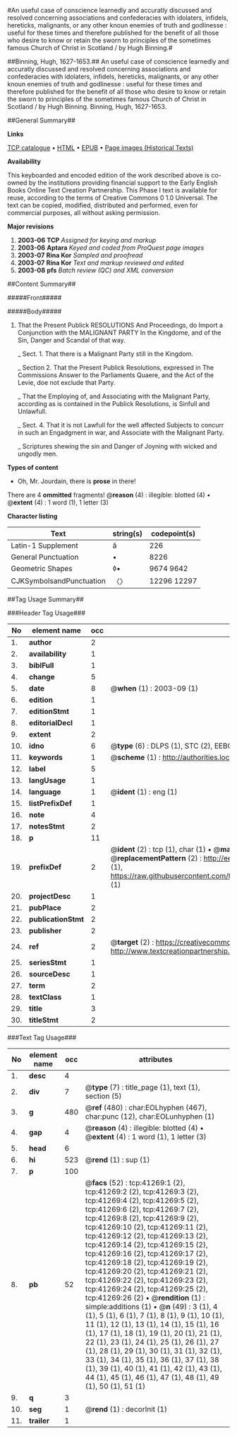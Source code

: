 #An useful case of conscience learnedly and accuratly discussed and resolved concerning associations and confederacies with idolaters, infidels, hereticks, malignants, or any other knoun enemies of truth and godlinesse : useful for these times and therefore published for the benefit of all those who desire to know or retain the sworn to principles of the sometimes famous Church of Christ in Scotland / by Hugh Binning.#

##Binning, Hugh, 1627-1653.##
An useful case of conscience learnedly and accuratly discussed and resolved concerning associations and confederacies with idolaters, infidels, hereticks, malignants, or any other knoun enemies of truth and godlinesse : useful for these times and therefore published for the benefit of all those who desire to know or retain the sworn to principles of the sometimes famous Church of Christ in Scotland / by Hugh Binning.
Binning, Hugh, 1627-1653.

##General Summary##

**Links**

[TCP catalogue](http://www.ota.ox.ac.uk/tcp/)  • 
[HTML](http://tei.it.ox.ac.uk/tcp/Texts-HTML/free/A28/A28174.html)  • 
[EPUB](http://tei.it.ox.ac.uk/tcp/Texts-EPUB/free/A28/A28174.epub) • 
[Page images (Historical Texts)](https://data.historicaltexts.jisc.ac.uk/view?pubId=eebo-08401479e&pageId=eebo-08401479e-41269-1)

**Availability**

This keyboarded and encoded edition of the
	       work described above is co-owned by the institutions
	       providing financial support to the Early English Books
	       Online Text Creation Partnership. This Phase I text is
	       available for reuse, according to the terms of Creative
	       Commons 0 1.0 Universal. The text can be copied,
	       modified, distributed and performed, even for
	       commercial purposes, all without asking permission.

**Major revisions**

1. __2003-06__ __TCP__ *Assigned for keying and markup*
1. __2003-06__ __Aptara__ *Keyed and coded from ProQuest page images*
1. __2003-07__ __Rina Kor__ *Sampled and proofread*
1. __2003-07__ __Rina Kor__ *Text and markup reviewed and edited*
1. __2003-08__ __pfs__ *Batch review (QC) and XML conversion*

##Content Summary##

#####Front#####

#####Body#####

1. That the Present Publick
RESOLUTIONS
And Proceedings, do Import a Conjunction with the
MALIGNANT PARTY
In the Kingdome, and of the Sin, Danger
and Scandal of that way.

    _ Sect. 1. That there is a Malignant Party still in the Kingdom.

    _ Section 2. That the Present Publick Resolutions, expressed
in The Commissions Answer to the Parliaments Quaere,
and the Act of the Levie, doe not exclude that Party.

    _ That the Employing of, and Associating with the Malignant
Party, according as is contained in the Publick Resolutions,
is Sinfull and Unlawfull.

    _ Sect. 4. That it is not Lawfull for the well affected Subjects
to concurr in such an Engadgment in war, and Associate with
the Malignant Party.

    _ Scriptures shewing the sin and Danger of Joyning with wicked
and ungodly men.

**Types of content**

  * Oh, Mr. Jourdain, there is **prose** in there!

There are 4 **ommitted** fragments! 
 @__reason__ (4) : illegible: blotted (4)  •  @__extent__ (4) : 1 word (1), 1 letter (3)

**Character listing**


|Text|string(s)|codepoint(s)|
|---|---|---|
|Latin-1 Supplement|â|226|
|General Punctuation|•|8226|
|Geometric Shapes|◊▪|9674 9642|
|CJKSymbolsandPunctuation|〈〉|12296 12297|

##Tag Usage Summary##

###Header Tag Usage###

|No|element name|occ|attributes|
|---|---|---|---|
|1.|__author__|2||
|2.|__availability__|1||
|3.|__biblFull__|1||
|4.|__change__|5||
|5.|__date__|8| @__when__ (1) : 2003-09 (1)|
|6.|__edition__|1||
|7.|__editionStmt__|1||
|8.|__editorialDecl__|1||
|9.|__extent__|2||
|10.|__idno__|6| @__type__ (6) : DLPS (1), STC (2), EEBO-CITATION (1), OCLC (1), VID (1)|
|11.|__keywords__|1| @__scheme__ (1) : http://authorities.loc.gov/ (1)|
|12.|__label__|5||
|13.|__langUsage__|1||
|14.|__language__|1| @__ident__ (1) : eng (1)|
|15.|__listPrefixDef__|1||
|16.|__note__|4||
|17.|__notesStmt__|2||
|18.|__p__|11||
|19.|__prefixDef__|2| @__ident__ (2) : tcp (1), char (1)  •  @__matchPattern__ (2) : ([0-9\-]+):([0-9IVX]+) (1), (.+) (1)  •  @__replacementPattern__ (2) : http://eebo.chadwyck.com/downloadtiff?vid=$1&page=$2 (1), https://raw.githubusercontent.com/textcreationpartnership/Texts/master/tcpchars.xml#$1 (1)|
|20.|__projectDesc__|1||
|21.|__pubPlace__|2||
|22.|__publicationStmt__|2||
|23.|__publisher__|2||
|24.|__ref__|2| @__target__ (2) : https://creativecommons.org/publicdomain/zero/1.0/ (1), http://www.textcreationpartnership.org/docs/. (1)|
|25.|__seriesStmt__|1||
|26.|__sourceDesc__|1||
|27.|__term__|2||
|28.|__textClass__|1||
|29.|__title__|3||
|30.|__titleStmt__|2||


###Text Tag Usage###

|No|element name|occ|attributes|
|---|---|---|---|
|1.|__desc__|4||
|2.|__div__|7| @__type__ (7) : title_page (1), text (1), section (5)|
|3.|__g__|480| @__ref__ (480) : char:EOLhyphen (467), char:punc (12), char:EOLunhyphen (1)|
|4.|__gap__|4| @__reason__ (4) : illegible: blotted (4)  •  @__extent__ (4) : 1 word (1), 1 letter (3)|
|5.|__head__|6||
|6.|__hi__|523| @__rend__ (1) : sup (1)|
|7.|__p__|100||
|8.|__pb__|52| @__facs__ (52) : tcp:41269:1 (2), tcp:41269:2 (2), tcp:41269:3 (2), tcp:41269:4 (2), tcp:41269:5 (2), tcp:41269:6 (2), tcp:41269:7 (2), tcp:41269:8 (2), tcp:41269:9 (2), tcp:41269:10 (2), tcp:41269:11 (2), tcp:41269:12 (2), tcp:41269:13 (2), tcp:41269:14 (2), tcp:41269:15 (2), tcp:41269:16 (2), tcp:41269:17 (2), tcp:41269:18 (2), tcp:41269:19 (2), tcp:41269:20 (2), tcp:41269:21 (2), tcp:41269:22 (2), tcp:41269:23 (2), tcp:41269:24 (2), tcp:41269:25 (2), tcp:41269:26 (2)  •  @__rendition__ (1) : simple:additions (1)  •  @__n__ (49) : 3 (1), 4 (1), 5 (1), 6 (1), 7 (1), 8 (1), 9 (1), 10 (1), 11 (1), 12 (1), 13 (1), 14 (1), 15 (1), 16 (1), 17 (1), 18 (1), 19 (1), 20 (1), 21 (1), 22 (1), 23 (1), 24 (1), 25 (1), 26 (1), 27 (1), 28 (1), 29 (1), 30 (1), 31 (1), 32 (1), 33 (1), 34 (1), 35 (1), 36 (1), 37 (1), 38 (1), 39 (1), 40 (1), 41 (1), 42 (1), 43 (1), 44 (1), 45 (1), 46 (1), 47 (1), 48 (1), 49 (1), 50 (1), 51 (1)|
|9.|__q__|3||
|10.|__seg__|1| @__rend__ (1) : decorInit (1)|
|11.|__trailer__|1||
